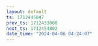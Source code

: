 ```yaml
---
layout: default
ts: 1712445847
prev_ts: 1712433008
next_ts: 1712454802
date_time: "2024-04-06 04:24:07"
---
```

